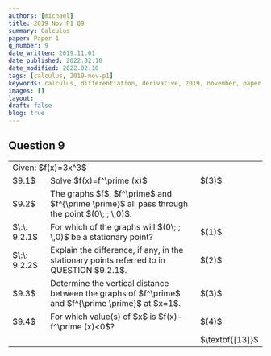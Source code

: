 ```yaml
---
authors: [michael]
title: 2019 Nov P1 Q9
summary: Calculus
paper: Paper 1
q_number: 9
date_written: 2019.11.01
date_published: 2022.02.10
date_modified: 2022.02.10
tags: [calculus, 2019-nov-p1]
keywords: calculus, differentiation, derivative, 2019, november, paper 1
images: []
layout:
draft: false
blog: true
---
```


## Question 9

<table className="border-collapse">
  <tbody>
    <tr>
      <td colSpan="3">Given: $f(x)=3x^3$</td>
    </tr>
    <tr>
      <td>$9.1$</td>
      <td>Solve $f(x)=f^\prime (x)$</td>
      <td>$(3)$</td>
    </tr> 
    <tr>
      <td>$9.2$</td>
      <td>The graphs $f$, $f^\prime$ and $f^{\prime \prime}$ all pass through the point $(0\; ; \,0)$.</td>
      <td></td>
    </tr>
    <tr>
      <td>$\:\: 9.2.1$</td>
      <td>For which of the graphs will $(0\; ; \,0)$ be a stationary point?</td>
      <td>$(1)$</td>
    </tr>
    <tr>
      <td>$\:\: 9.2.2$</td>
      <td>Explain the difference, if any, in the stationary points referred to in QUESTION $9.2.1$.</td>
      <td>$(2)$</td>
    </tr>
    <tr>
      <td>$9.3$</td>
      <td>Determine the vertical distance between the graphs of $f^\prime$ and $f^{\prime \prime}$ at $x=1$.</td>
      <td>$(3)$</td>
    </tr>
     <tr>
      <td>$9.4$</td>
      <td>For which value(s) of $x$ is $f(x)-f^\prime (x)<0$?</td>
      <td>$(4)$</td>
    </tr>
    <tr>
      <td></td>
      <td></td>
      <td>$\textbf{[13]}$</td>
    </tr>
  </tbody>
</table>
